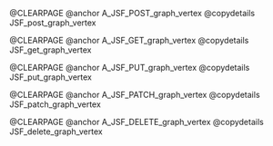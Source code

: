 @CLEARPAGE
@anchor A_JSF_POST_graph_vertex
@copydetails JSF_post_graph_vertex

@CLEARPAGE
@anchor A_JSF_GET_graph_vertex
@copydetails JSF_get_graph_vertex

@CLEARPAGE
@anchor A_JSF_PUT_graph_vertex
@copydetails JSF_put_graph_vertex

@CLEARPAGE
@anchor A_JSF_PATCH_graph_vertex
@copydetails JSF_patch_graph_vertex

@CLEARPAGE
@anchor A_JSF_DELETE_graph_vertex
@copydetails JSF_delete_graph_vertex

